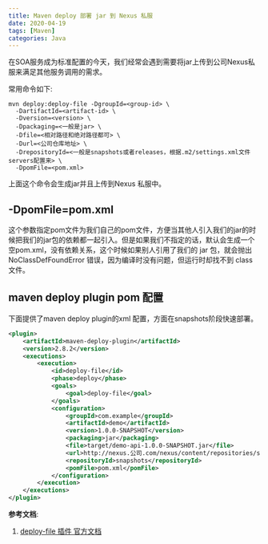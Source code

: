 ```yaml
---
title: Maven deploy 部署 jar 到 Nexus 私服
date: 2020-04-19
tags: [Maven]
categories: Java
---
```


在SOA服务成为标准配置的今天，我们经常会遇到需要将jar上传到公司Nexus私服来满足其他服务调用的需求。

常用命令如下:
```shell
mvn deploy:deploy-file -DgroupId=<group-id> \
  -DartifactId=<artifact-id> \
  -Dversion=<version> \
  -Dpackaging=<一般是jar> \
  -Dfile=<相对路径和绝对路径都可> \
  -Durl=<公司仓库地址> \
  -DrepositoryId=<一般是snapshots或者releases，根据.m2/settings.xml文件servers配置来> \
  -DpomFile=<pom.xml>
```

上面这个命令会生成jar并且上传到Nexus 私服中。

<!-- more -->


## -DpomFile=pom.xml

这个参数指定pom文件为我们自己的pom文件，方便当其他人引入我们的jar的时候把我们的jar包的依赖都一起引入。但是如果我们不指定的话，默认会生成一个空pom.xml，没有依赖关系，这个时候如果别人引用了我们的 jar 包，就会抛出 NoClassDefFoundError 错误，因为编译时没有问题，但运行时却找不到 class 文件。

## maven deploy plugin pom 配置

下面提供了maven deploy plugin的xml 配置，方面在snapshots阶段快速部署。

```xml
<plugin>
    <artifactId>maven-deploy-plugin</artifactId>
    <version>2.8.2</version>
    <executions>
        <execution>
            <id>deploy-file</id>
            <phase>deploy</phase>
            <goals>
                <goal>deploy-file</goal>
            </goals>
            <configuration>
                <groupId>com.example</groupId>
                <artifactId>demo</artifactId>
                <version>1.0.0-SNAPSHOT</version>
                <packaging>jar</packaging>
                <file>target/demo-api-1.0.0-SNAPSHOT.jar</file>
                <url>http://nexus.公司.com/nexus/content/repositories/snapshots/</url>
                <repositoryId>snapshots</repositoryId>
                <pomFile>pom.xml</pomFile>
            </configuration>
        </execution>
    </executions>
</plugin>
```

**参考文档**:
1.  [deploy-file 插件 官方文档](https://maven.apache.org/plugins/maven-deploy-plugin/deploy-file-mojo.html#packaging)
